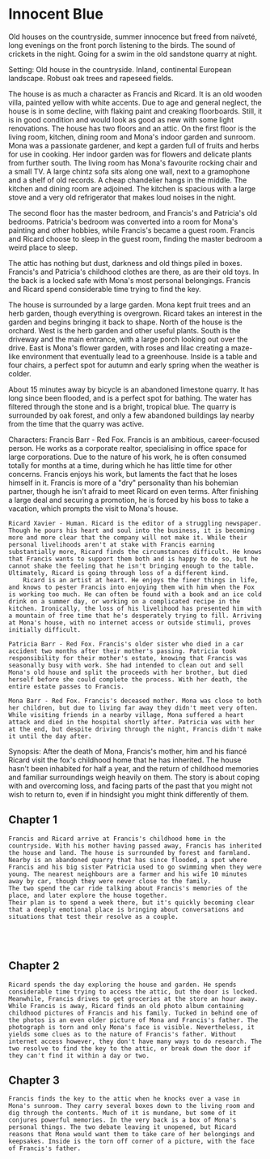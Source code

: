 
# Innocent Blue

Old houses on the countryside, summer innocence but freed from naïveté, long evenings on the front porch listening to the birds. The sound of crickets in the night. Going for a swim in the old sandstone quarry at night.

Setting: Old house in the countryside. Inland, continental European landscape. Robust oak trees and rapeseed fields.

The house is as much a character as Francis and Ricard. It is an old wooden villa, painted yellow with white accents. Due to age and general neglect, the house is in some decline, with flaking paint and creaking floorboards. Still, it is in good condition and would look as good as new with some light renovations.
The house has two floors and an attic. On the first floor is the living room, kitchen, dining room and Mona's indoor garden and sunroom. Mona was a passionate gardener, and kept a garden full of fruits and herbs for use in cooking. Her indoor garden was for flowers and delicate plants from further south.
The living room has Mona's favourite rocking chair and a small TV. A large chintz sofa sits along one wall, next to a gramophone and a shelf of old records. A cheap chandelier hangs in the middle.
The kitchen and dining room are adjoined. The kitchen is spacious with a large stove and a very old refrigerator that makes loud noises in the night.

The second floor has the master bedroom, and Francis's and Patricia's old bedrooms. Patricia's bedroom was converted into a room for Mona's painting and other hobbies, while Francis's became a guest room. Francis and Ricard choose to sleep in the guest room, finding the master bedroom a weird place to sleep.

The attic has nothing but dust, darkness and old things piled in boxes. Francis's and Patricia's childhood clothes are there, as are their old toys. In the back is a locked safe with Mona's most personal belongings. Francis and Ricard spend considerable time trying to find the key.

The house is surrounded by a large garden. Mona kept fruit trees and an herb garden, though everything is overgrown. Ricard takes an interest in the garden and begins bringing it back to shape. North of the house is the orchard. West is the herb garden and other useful plants. South is the driveway and the main entrance, with a large porch looking out over the drive. East is Mona's flower garden, with roses and lilac creating a maze-like environment that eventually lead to a greenhouse. Inside is a table and four chairs, a perfect spot for autumn and early spring when the weather is colder.

About 15 minutes away by bicycle is an abandoned limestone quarry. It has long since been flooded, and is a perfect spot for bathing. The water has filtered through the stone and is a bright, tropical blue. The quarry is surrounded by oak forest, and only a few abandoned buildings lay nearby from the time that the quarry was active.

Characters:
    Francis Barr - Red Fox. Francis is an ambitious, career-focused person. He works as a corporate realtor, specialising in office space for large corporations. Due to the nature of his work, he is often consumed totally for months at a time, during which he has little time for other concerns. Francis enjoys his work, but laments the fact that he loses himself in it.
        Francis is more of a "dry" personality than his bohemian partner, though he isn't afraid to meet Ricard on even terms. After finishing a large deal and securing a promotion, he is forced by his boss to take a vacation, which prompts the visit to Mona's house.

    Ricard Xavier - Human. Ricard is the editor of a struggling newspaper. Though he pours his heart and soul into the business, it is becoming more and more clear that the company will not make it. While their personal livelihoods aren't at stake with Francis earning substantially more, Ricard finds the circumstances difficult. He knows that Francis wants to support them both and is happy to do so, but he cannot shake the feeling that he isn't bringing enough to the table. Ultimately, Ricard is going through loss of a different kind.
        Ricard is an artist at heart. He enjoys the finer things in life, and knows to pester Francis into enjoying them with him when the Fox is working too much. He can often be found with a book and an ice cold drink on a summer day, or working on a complicated recipe in the kitchen. Ironically, the loss of his livelihood has presented him with a mountain of free time that he's desperately trying to fill. Arriving at Mona's house, with no internet access or outside stimuli, proves initially difficult.

    Patricia Barr - Red Fox. Francis's older sister who died in a car accident two months after their mother's passing. Patricia took responsibility for their mother's estate, knowing that Francis was seasonally busy with work. She had intended to clean out and sell Mona's old house and split the proceeds with her brother, but died herself before she could complete the process. With her death, the entire estate passes to Francis.

    Mona Barr - Red Fox. Francis's deceased mother. Mona was close to both her children, but due to living far away they didn't meet very often. While visiting friends in a nearby village, Mona suffered a heart attack and died in the hospital shortly after. Patricia was with her at the end, but despite driving through the night, Francis didn't make it until the day after.

Synopsis: After the death of Mona, Francis's mother, him and his fiancé Ricard visit the fox's childhood home that he has inherited. The house hasn't been inhabited for half a year, and the return of childhood memories and familiar surroundings weigh heavily on them. The story is about coping with and overcoming loss, and facing parts of the past that you might not wish to return to, even if in hindsight you might think differently of them.

## Chapter 1

    Francis and Ricard arrive at Francis's childhood home in the countryside. With his mother having passed away, Francis has inherited the house and land. The house is surrounded by forest and farmland. Nearby is an abandoned quarry that has since flooded, a spot where Francis and his big sister Patricia used to go swimming when they were young. The nearest neighbours are a farmer and his wife 10 minutes away by car, though they were never close to the family.
    The two spend the car ride talking about Francis's memories of the place, and later explore the house together.
    Their plan is to spend a week there, but it's quickly becoming clear that a deeply emotional place is bringing about conversations and situations that test their resolve as a couple.
</br>
</br>

## Chapter 2

    Ricard spends the day exploring the house and garden. He spends considerable time trying to access the attic, but the door is locked. Meanwhile, Francis drives to get groceries at the store an hour away.
    While Francis is away, Ricard finds an old photo album containing childhood pictures of Francis and his family. Tucked in behind one of the photos is an even older picture of Mona and Francis's father. The photograph is torn and only Mona's face is visible. Nevertheless, it yields some clues as to the nature of Francis's father. Without internet access however, they don't have many ways to do research. The two resolve to find the key to the attic, or break down the door if they can't find it within a day or two.

## Chapter 3

    Francis finds the key to the attic when he knocks over a vase in Mona's sunroom. They carry several boxes down to the living room and dig through the contents. Much of it is mundane, but some of it conjures powerful memories. In the very back is a box of Mona's personal things. The two debate leaving it unopened, but Ricard reasons that Mona would want them to take care of her belongings and keepsakes. Inside is the torn off corner of a picture, with the face of Francis's father. 
